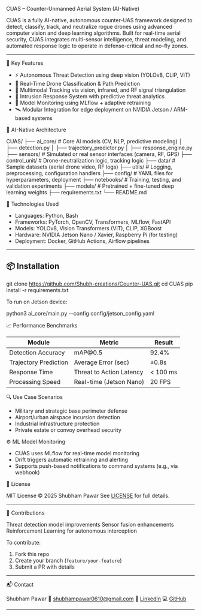 
CUAS – Counter-Unmanned Aerial System (AI-Native)

CUAS is a fully AI-native, autonomous counter-UAS framework designed to detect, classify, track, and neutralize rogue drones using advanced computer vision and deep learning algorithms. Built for real-time aerial security, CUAS integrates multi-sensor intelligence, threat modeling, and automated response logic to operate in defense-critical and no-fly zones.

---

🧠 Key Features

- ⚡ Autonomous Threat Detection using deep vision (YOLOv8, CLIP, ViT)
- 🎯 Real-Time Drone Classification & Path Prediction
- 📍 Multimodal Tracking via vision, infrared, and RF signal triangulation
- 🔐 Intrusion Response System with predictive threat analytics
- 🧠 Model Monitoring using MLflow + adaptive retraining
- 🛰️ Modular Integration for edge deployment on NVIDIA Jetson / ARM-based systems


🧬 AI-Native Architecture

CUAS/
├── ai\_core/              # Core AI models (CV, NLP, predictive modeling)
│   ├── detection.py
│   ├── trajectory\_predictor.py
│   ├── response\_engine.py
├── sensors/              # Simulated or real sensor interfaces (camera, RF, GPS)
├── control\_unit/         # Drone-neutralization logic, tracking logic
├── data/                 # Sample datasets (aerial drone video, RF logs)
├── utils/                # Logging, preprocessing, configuration handlers
├── config/               # YAML files for hyperparameters, deployment
├── notebooks/            # Training, testing, and validation experiments
├── models/               # Pretrained + fine-tuned deep learning weights
├── requirements.txt
└── README.md


🚀 Technologies Used

- Languages: Python, Bash
- Frameworks: PyTorch, OpenCV, Transformers, MLflow, FastAPI
- Models: YOLOv8, Vision Transformers (ViT), CLIP, XGBoost
- Hardware: NVIDIA Jetson Nano / Xavier, Raspberry Pi (for testing)
- Deployment: Docker, GitHub Actions, Airflow pipelines

---

## 📦 Installation

git clone https://github.com/Shubh-creations/Counter-UAS.git
cd CUAS
pip install -r requirements.txt

To run on Jetson device:

python3 ai_core/main.py --config config/jetson_config.yaml

📈 Performance Benchmarks

| Module                | Metric                   | Result   |
| --------------------- | ------------------------ | -------- |
| Detection Accuracy    | mAP\@0.5                 | 92.4%    |
| Trajectory Prediction | Average Error (sec)      | ±0.8s    |
| Response Time         | Threat to Action Latency | < 100 ms |
| Processing Speed      | Real-time (Jetson Nano)  | 20 FPS   |


🔍 Use Case Scenarios

* Military and strategic base perimeter defense
* Airport/urban airspace incursion detection
* Industrial infrastructure protection
* Private estate or convoy overhead security


⚙️ ML Model Monitoring

* CUAS uses MLflow for real-time model monitoring
* Drift triggers automatic retraining and alerting
* Supports push-based notifications to command systems (e.g., via webhook)


📑 License

MIT License © 2025 Shubham Pawar
See [LICENSE](LICENSE) for full details.

---

🤝 Contributions

Threat detection model improvements
Sensor fusion enhancements
Reinforcement Learning for autonomous interception

To contribute:

1. Fork this repo
2. Create your branch (`feature/your-feature`)
3. Submit a PR with details

---

📬 Contact

Shubham Pawar
📧 [shubhampawar0610@gmail.com](mailto:shubhampawar0610@gmail.com)
🔗 [LinkedIn](https://www.linkedin.com/in/shubhampawar-in)
💻 [GitHub](https://github.com/Shubh-creations)

---

